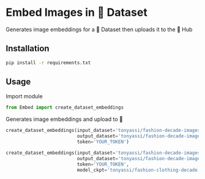 # Embed Images in 🤗 Dataset
Generates image embeddings for a 🤗 Dataset then uploads it to the 🤗 Hub

## Installation
```bash
pip install -r requirements.txt
```

## Usage

Import module
```python
from Embed import create_dataset_embeddings
```

Generates image embeddings and upload to 🤗

```python
create_dataset_embeddings(input_dataset='tonyassi/fashion-decade-images-1',
                          output_dataset='tonyassi/fashion-decade-images-1-embeddings',
                          token='YOUR_TOKEN')

```

```python
create_dataset_embeddings(input_dataset='tonyassi/fashion-decade-images-1',
                          output_dataset='tonyassi/fashion-decade-images-1-embeddings',
                          token='YOUR_TOKEN',
                          model_ckpt='tonyassi/fashion-clothing-decade')

```
